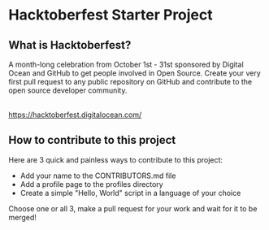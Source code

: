 # Hacktoberfest Starter Project

## What is Hacktoberfest?

A month-long celebration from October 1st - 31st sponsored by Digital Ocean and GitHub to get people involved in Open Source. Create your very first pull request to any public repository on GitHub and contribute to the open source developer community.<br><br>

https://hacktoberfest.digitalocean.com/

## How to contribute to this project

Here are 3 quick and painless ways to contribute to this project:
<br>
* Add your name to the CONTRIBUTORS.md file
* Add a profile page to the profiles directory
* Create a simple "Hello, World" script in a language of your choice

Choose one or all 3, make a pull request for your work and wait for it to be merged!